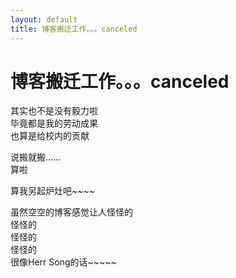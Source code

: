 ```yaml
---
layout: default
title: 博客搬迁工作。。。canceled
---
```

# 博客搬迁工作。。。canceled
其实也不是没有毅力啦<br/>
毕竟都是我的劳动成果<br/>
也算是给校内的贡献

说搬就搬……<br/>
算啦

算我另起炉灶吧~~~~<br/>

虽然空空的博客感觉让人怪怪的<br/>
怪怪的<br/>
怪怪的<br/>
怪怪的<br/>
很像Herr Song的话~~~~~
